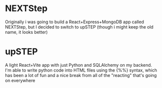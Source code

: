 # NEXTStep
Originally i was going to build a React+Express+MongoDB app called NEXTStep, but I decided to switch to upSTEP (though i might keep the old name, it looks better)
# upSTEP
A light React+Vite app with just Python and SQLAlchemy on my backend.
I'm able to write python code into HTML files using the {%%} syntax, which has been a lot of fun and a nice break from all of the "reacting" that's going on everywhere
